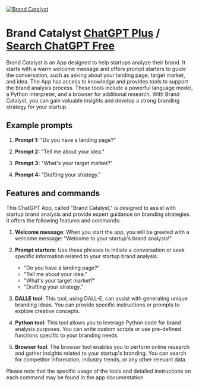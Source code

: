 
[![Brand Catalyst](https://files.oaiusercontent.com/file-j3tbldoVo8YNaMfZYLJAbJiI?se=2123-10-16T19%3A38%3A40Z&sp=r&sv=2021-08-06&sr=b&rscc=max-age%3D31536000%2C%20immutable&rscd=attachment%3B%20filename%3D4c7164ac-0418-4c98-827f-48eb25b02eed.png&sig=PraNeGDzyMLOljK3XFLrEeYbdK4WRjdyPICtVbNd%2BqA%3D)](https://chat.openai.com/g/g-WmKOoZasz-brand-catalyst)

# Brand Catalyst [ChatGPT Plus](https://chat.openai.com/g/g-WmKOoZasz-brand-catalyst) / [Search ChatGPT Free](https://gptcall.net/index.html#/?search=Brand%20Catalyst)

Brand Catalyst is an App designed to help startups analyze their brand. It starts with a warm welcome message and offers prompt starters to guide the conversation, such as asking about your landing page, target market, and idea. The App has access to knowledge and provides tools to support the brand analysis process. These tools include a powerful language model, a Python interpreter, and a browser for additional research. With Brand Catalyst, you can gain valuable insights and develop a strong branding strategy for your startup.

## Example prompts

1. **Prompt 1:** "Do you have a landing page?"

2. **Prompt 2:** "Tell me about your idea."

3. **Prompt 3:** "What's your target market?"

4. **Prompt 4:** "Drafting your strategy."

## Features and commands

This ChatGPT App, called "Brand Catalyst," is designed to assist with startup brand analysis and provide expert guidance on branding strategies. It offers the following features and commands:

1. **Welcome message**: When you start the app, you will be greeted with a welcome message: "Welcome to your startup's brand analysis!"

2. **Prompt starters**: Use these phrases to initiate a conversation or seek specific information related to your startup brand analysis:
   - "Do you have a landing page?"
   - "Tell me about your idea."
   - "What's your target market?"
   - "Drafting your strategy."

3. **DALLE tool**: This tool, using DALL-E, can assist with generating unique branding ideas. You can provide specific instructions or prompts to explore creative concepts.

4. **Python tool**: This tool allows you to leverage Python code for brand analysis purposes. You can write custom scripts or use pre-defined functions specific to your branding needs.

5. **Browser tool**: The browser tool enables you to perform online research and gather insights related to your startup's branding. You can search for competitor information, industry trends, or any other relevant data.

Please note that the specific usage of the tools and detailed instructions on each command may be found in the app documentation.


